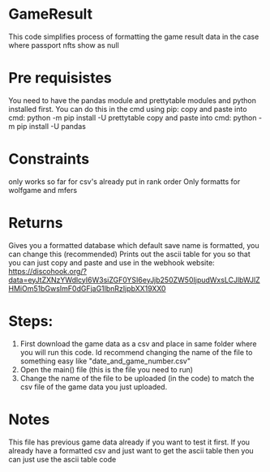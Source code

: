 # GameResult

This code simplifies process of formatting the game result data in the case where passport nfts show as null

# Pre requisistes
 You need to have the pandas module and prettytable modules and python installed first. 
 You can do this in the cmd using pip:
 copy and paste into cmd: python -m pip install -U prettytable
 copy and paste into cmd: python -m pip install -U pandas

# Constraints
 only works so far for csv's already put in rank order
 Only formatts for wolfgame and mfers 

# Returns
 Gives you a formatted database which default save name is formatted, you can change this (recommended)
 Prints out the ascii table for you so that you can just copy and paste and use in the webhook website: 
 https://discohook.org/?data=eyJtZXNzYWdlcyI6W3siZGF0YSI6eyJjb250ZW50IjpudWxsLCJlbWJlZHMiOm51bGwsImF0dGFjaG1lbnRzIjpbXX19XX0



# Steps:
 1. First download the game data as a csv and place in same folder where you will run this code. Id recommend changing the name of the file to something easy like
 "date_and_game_number.csv"
 2. Open the main() file (this is the file you need to run)
 3. Change the name of the file to be uploaded (in the code) to match the csv file of the game data you just uploaded. 


# Notes
 This file has previous game data already if you want to test it first.
 If you already have a formatted csv and just want to get the ascii table then you can just use the ascii table code
